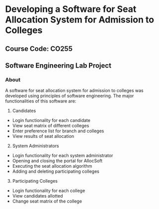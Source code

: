 # Developing a Software for Seat Allocation System for Admission to Colleges
## Course Code: CO255
## Software Engineering Lab Project

### About

A software for seat allocation system for admission to colleges was developed using principles of software engineering. The major 
functionalities of this software are:  

1. Candidates
* Login functionality for each candidate
* View seat matrix of different colleges
* Enter preference list for branch and colleges
* View results of seat allocation

2. System Administrators
* Login functionality for each system administrator
* Opening and closing the portal for AllocSoft
* Executing the seat allocation algorithm
* Adding and deleting participating colleges

3. Participating Colleges
* Login functionality for each college
* View candidates allotted
* Change seat matrix of the college
